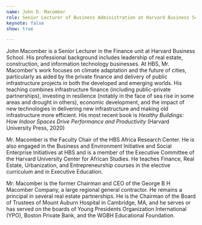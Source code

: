 ```yaml
---
name: John D. Macomber
role: Senior Lecturer of Business Administration at Harvard Business School
keynote: false
show: true

---
```


John Macomber is a Senior Lecturer in the Finance unit at Harvard Business School. His professional background includes leadership of real estate, construction, and information technology businesses. At HBS, Mr. Macomber's work focuses on climate adaptation and the future of cities, particularly as aided by the private finance and delivery of public infrastructure projects in both the developed and emerging worlds. His teaching combines infrastructure finance (including public-private partnerships), investing in resilience (notably in the face of sea rise in some areas and drought in others), economic development, and the impact of new technologies in delivering new infrastructure and making old infrastructure more efficient. His most recent book is _Healthy Buildings: How Indoor Spaces Drive Performance and Productivity_ (Harvard University Press, 2020)

Mr. Macomber is the Faculty Chair of the HBS Africa Research Center. He is also engaged in the Business and Environment Initiative and Social Enterprise Initiatives at HBS and is a member of the Executive Committee of the Harvard University Center for African Studies. He teaches Finance, Real Estate, Urbanization, and Entrepreneurship courses in the elective curriculum and in Executive Education.

Mr. Macomber is the former Chairman and CEO of the George B H Macomber Company, a large regional general contractor. He remains a principal in several real estate partnerships. He is the Chairman of the Board of Trustees of Mount Auburn Hospital in Cambridge, MA, and he serves or has served on the boards of Young Presidents Organization International (YPO), Boston Private Bank, and the WGBH Educational Foundation.
